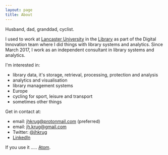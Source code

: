 ```yaml
---
layout: page
title: About
---
```


Husband, dad, granddad, cyclist. 

I used to work at [Lancaster University](http://www.lancaster.ac.uk)
in the [Library](http://lancaster.ac.uk/library) as part of the
Digital Innovation team where I did things with library systems and
analytics. Since March 2017, I work as an independent consultant in
library systems and analytics.

I'm interested in:

* library data, it's storage, retrieval, processing, protection and analysis
* analytics and visualisation
* library management systems
* Europe
* cycling for sport, leisure and transport
* sometimes other things

Get in contact at:

* email: [jhkrug@protonmail.com](mailto:jhkrug@protonmail.com) (preferred)
* email: [jh.krug@gmail.com](mailto:jh.krug@gmil.com)
* Twitter: [@jhkrug](https://twitter.com/jhkrug)
* [LinkedIn](http://www.linkedin.com/in/john-krug-2217a8129)

If you use it ..... <a href="/atom.xml">Atom</a>.



